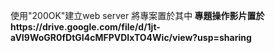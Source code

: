 使用"200OK"建立web server 將專案置於其中<b>
專題操作影片置於https://drive.google.com/file/d/1jt-aVI9WoGR0fDtGI4cMFPVDIxTO4Wic/view?usp=sharing
